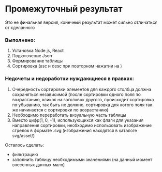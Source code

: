 # Промежуточный результат
Это не финальная версия, конечный результат может сильно отличаться от сделанного

### Выполнено:
1) Установка Node js, React
2) Подключение Json
3) Формирование таблицы
4) Сортировка (asc и desc при повторном нажатии на )

### Недочеты и недоработки нуждающиеся в правках:
1) Очередность сортировки элементов для каждого столбца должна сохраняться независимой (после сортировки одного поля по возрастанию, кликая на заголовок другого, происходит сортировка по убыванию, так быть не должно, сортировка для ногого поля так же начинается с сортировки по возрастанию)
2) Необходимо переработать визуальную часть таблицы
3) Вместо цифр(1, 0, -1), использующихся как флаги для указания направления сортировки, необходимо использовать изображение стрелок в формате .svg (игображения находятся в каталоге svg/asset/)

Осталось сделать:
- фильтрацию
- заполнить таблицу необходимыми значениями (на данный момент внесенных данных мало)

